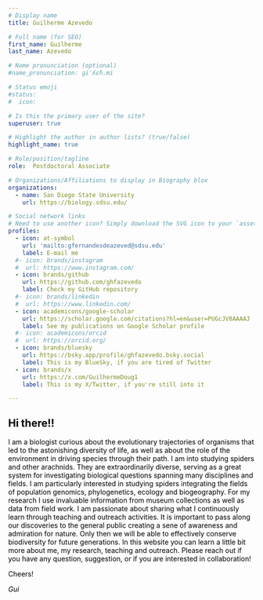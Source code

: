 ```yaml
---
# Display name
title: Guilherme Azevedo

# Full name (for SEO)
first_name: Guilherme
last_name: Azevedo

# Name pronunciation (optional)
#name_pronunciation: ɡiˈʎɛɦ.mi

# Status emoji
#status:
#  icon: 

# Is this the primary user of the site?
superuser: true

# Highlight the author in author lists? (true/false)
highlight_name: true

# Role/position/tagline
role:  Postdoctoral Associate

# Organizations/Affiliations to display in Biography blox
organizations:
  - name: San Diego State University
    url: https://biology.sdsu.edu/

# Social network links
# Need to use another icon? Simply download the SVG icon to your `assets/media/icons/` folder.
profiles:
  - icon: at-symbol
    url: 'mailto:gfernandesdeazeved@sdsu.edu'
    label: E-mail me
  #- icon: brands/instagram
  #  url: https://www.instagram.com/
  - icon: brands/github
    url: https://github.com/ghfazevedo
    label: Check my GitHub repository
  #- icon: brands/linkedin
  #  url: https://www.linkedin.com/
  - icon: academicons/google-scholar
    url: https://scholar.google.com/citations?hl=en&user=PUGcJV8AAAAJ
    label: See my publications on Google Scholar profile
  #- icon: academicons/orcid
  #  url: https://orcid.org/
  - icon: brands/bluesky
    url: https://bsky.app/profile/ghfazevedo.bsky.social
    label: This is my BlueSky, if you are tired of Twitter
  - icon: brands/x
    url: https://x.com/GuilhermeDoug1
    label: This is my X/Twitter, if you're still into it

---
```


## <span style="color:#000000 "> Hi there!!  </span>

<span style="color:#000000 ">I am a biologist curious about the evolutionary trajectories of organisms that led to the astonishing diversity of life, as well as about the role of the environment in driving species through their path. I am into studying spiders and other arachnids. They are extraordinarily diverse, serving as a great system for investigating biological questions spanning many disciplines and fields. I am particularly interested in studying spiders integrating the fields of population genomics, phylogenetics, ecology and biogeography. For my research I use invaluable information from museum collections as well as data from field work. I am passionate about sharing what I continuously learn through teaching and outreach activities. It is important to pass along our discoveries to the general public creating a sene of awareness and admiration for nature. Only then we will be able to effectively conserve biodiversity for future generations. In this website you can learn a little bit more about me, my research, teaching and outreach.  </span>
<span style="color:#000000 "> Please reach out if you have any question, suggestion, or if you are interested in collaboration! </span>
  
<span style="color:#000000 "> Cheers! </span>

<span style="color:#000000 "> *Gui* </span>






































